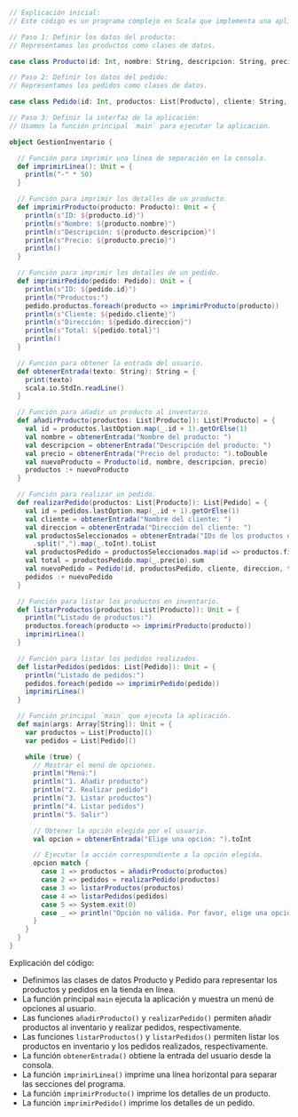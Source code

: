 ```scala
// Explicación inicial:
// Este código es un programa complejo en Scala que implementa una aplicación simple de consola para gestionar productos y pedidos en una tienda en línea.

// Paso 1: Definir los datos del producto:
// Representamos los productos como clases de datos.

case class Producto(id: Int, nombre: String, descripcion: String, precio: Double)

// Paso 2: Definir los datos del pedido:
// Representamos los pedidos como clases de datos.

case class Pedido(id: Int, productos: List[Producto], cliente: String, direccion: String, total: Double)

// Paso 3: Definir la interfaz de la aplicación:
// Usamos la función principal `main` para ejecutar la aplicación.

object GestionInventario {

  // Función para imprimir una línea de separación en la consola.
  def imprimirLinea(): Unit = {
    println("-" * 50)
  }

  // Función para imprimir los detalles de un producto.
  def imprimirProducto(producto: Producto): Unit = {
    println(s"ID: ${producto.id}")
    println(s"Nombre: ${producto.nombre}")
    println(s"Descripción: ${producto.descripcion}")
    println(s"Precio: ${producto.precio}")
    println()
  }

  // Función para imprimir los detalles de un pedido.
  def imprimirPedido(pedido: Pedido): Unit = {
    println(s"ID: ${pedido.id}")
    println("Productos:")
    pedido.productos.foreach(producto => imprimirProducto(producto))
    println(s"Cliente: ${pedido.cliente}")
    println(s"Dirección: ${pedido.direccion}")
    println(s"Total: ${pedido.total}")
    println()
  }

  // Función para obtener la entrada del usuario.
  def obtenerEntrada(texto: String): String = {
    print(texto)
    scala.io.StdIn.readLine()
  }

  // Función para añadir un producto al inventario.
  def añadirProducto(productos: List[Producto]): List[Producto] = {
    val id = productos.lastOption.map(_.id + 1).getOrElse(1)
    val nombre = obtenerEntrada("Nombre del producto: ")
    val descripcion = obtenerEntrada("Descripción del producto: ")
    val precio = obtenerEntrada("Precio del producto: ").toDouble
    val nuevoProducto = Producto(id, nombre, descripcion, precio)
    productos :+ nuevoProducto
  }

  // Función para realizar un pedido.
  def realizarPedido(productos: List[Producto]): List[Pedido] = {
    val id = pedidos.lastOption.map(_.id + 1).getOrElse(1)
    val cliente = obtenerEntrada("Nombre del cliente: ")
    val direccion = obtenerEntrada("Dirección del cliente: ")
    val productosSeleccionados = obtenerEntrada("IDs de los productos deseados (separados por comas): ")
      .split(",").map(_.toInt).toList
    val productosPedido = productosSeleccionados.map(id => productos.find(_.id == id).get)
    val total = productosPedido.map(_.precio).sum
    val nuevoPedido = Pedido(id, productosPedido, cliente, direccion, total)
    pedidos :+ nuevoPedido
  }

  // Función para listar los productos en inventario.
  def listarProductos(productos: List[Producto]): Unit = {
    println("Listado de productos:")
    productos.foreach(producto => imprimirProducto(producto))
    imprimirLinea()
  }

  // Función para listar los pedidos realizados.
  def listarPedidos(pedidos: List[Pedido]): Unit = {
    println("Listado de pedidos:")
    pedidos.foreach(pedido => imprimirPedido(pedido))
    imprimirLinea()
  }

  // Función principal `main` que ejecuta la aplicación.
  def main(args: Array[String]): Unit = {
    var productos = List[Producto]()
    var pedidos = List[Pedido]()

    while (true) {
      // Mostrar el menú de opciones.
      println("Menú:")
      println("1. Añadir producto")
      println("2. Realizar pedido")
      println("3. Listar productos")
      println("4. Listar pedidos")
      println("5. Salir")

      // Obtener la opción elegida por el usuario.
      val opcion = obtenerEntrada("Elige una opción: ").toInt

      // Ejecutar la acción correspondiente a la opción elegida.
      opcion match {
        case 1 => productos = añadirProducto(productos)
        case 2 => pedidos = realizarPedido(productos)
        case 3 => listarProductos(productos)
        case 4 => listarPedidos(pedidos)
        case 5 => System.exit(0)
        case _ => println("Opción no válida. Por favor, elige una opción del 1 al 5.")
      }
    }
  }
}
```

Explicación del código:

* Definimos las clases de datos Producto y Pedido para representar los productos y pedidos en la tienda en línea.
* La función principal `main` ejecuta la aplicación y muestra un menú de opciones al usuario.
* Las funciones `añadirProducto()` y `realizarPedido()` permiten añadir productos al inventario y realizar pedidos, respectivamente.
* Las funciones `listarProductos()` y `listarPedidos()` permiten listar los productos en inventario y los pedidos realizados, respectivamente.
* La función `obtenerEntrada()` obtiene la entrada del usuario desde la consola.
* La función `imprimirLinea()` imprime una línea horizontal para separar las secciones del programa.
* La función `imprimirProducto()` imprime los detalles de un producto.
* La función `imprimirPedido()` imprime los detalles de un pedido.